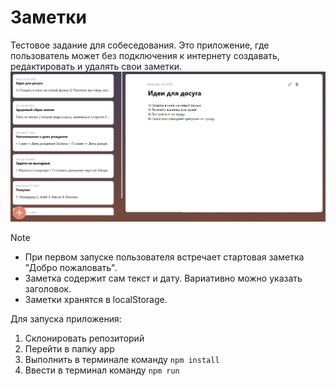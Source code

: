 # Заметки
Тестовое задание для собеседования. Это приложение, где пользователь может без подключения к интернету создавать, редактировать и удалять свои заметки.
![Иллюстрация к проекту](https://github.com/polinaKoroleva05/learn/blob/main/web/Notes_React/public/mainScreen.png)

> [!NOTE] 
> - При первом запуске пользователя встречает стартовая заметка "Добро пожаловать".
> - Заметка содержит сам текст и дату. Вариативно можно указать заголовок.
> - Заметки хранятся в localStorage.

Для запуска приложения:
1. Склонировать репозиторий
2. Перейти в папку app
3. Выполнить в терминале команду `npm install`
4. Ввести в терминал команду `npm run`
